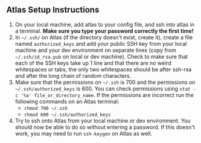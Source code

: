 ## Atlas Setup Instructions
1. On your local machine, add atlas to your config file, and ssh into atlas in a terminal. **Make sure you type your password correctly the first time!**
2. In `~/.ssh/` on Atlas (if the directory doesn't exist, create it), create a file named `authorized_keys` and add your public SSH key from your local machine and your dev environment on separate lines (copy from `~/.ssh/id_rsa.pub` on local or dev machine). Check to make sure that each of the SSH keys take up 1 line and that there are no weird whitespaces or tabs, the only two whitespaces should be after ssh-rsa and after the long chain of random characters.
3. Make sure that the permissions on `~/.ssh` is 700 and the permissions on `~/.ssh/authorized_keys` is 600. You can check permissions using `stat -c '%a' file_or_directory_name`. If the permissions are incorrect run the following commands on an Atlas terminal:
    - `chmod 700 ~/.ssh`
    - `chmod 600 ~/.ssh/authorized_keys`
4. Try to ssh onto Atlas from your local machine or dev environment. You should now be able to do so without entering a password. If this doesn't work, you may need to run `ssh-keygen` on Atlas as well.
